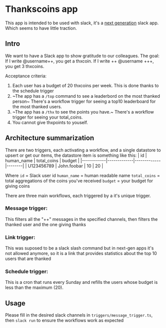 # Thankscoins app
This app is intended to be used with slack, it's a [next generation](https://api.slack.com/start) slack app. Which seems to have little traction.

## Intro
We want to have a Slack app to show gratitude to our colleagues.
The goal:
If I write @username++, you get a thxcoin.
If I write ++ @username +++, you get 3 thxcoins.

Acceptance criteria: 
1. Each user has a budget of 20 thxcoins per week. This is done thanks to the schedule trigger
2. ~The app has a `/top` command to see a leaderbord on the most thanked person~ There's a workflow trigger for seeing a top10 leaderboard for the most thanked users.
3. ~The app has a `/thx` to see the points you have.~ There's a workflow trigger for seeing your total_coins.
4. You cannot give thxpoints to youself.


## Architecture summarization
There are two triggers, each activating a workflow, and a single datastore to upsert or get our items, the datastore item is something like this:
| id         | human_name  | total_coins | budget |
|------------|-------------|-------------|--------|
| U123456789 | John.foobar | 10          | 20     |

Where
`id` = Slack user id
`human_name` = human readable name
`total_coins` = total aggregations of the coins you've received
`budget` = your budget for giving coins

There are three main workflows, each triggered by a it's unique trigger.
### Message trigger:
This filters all the "++" messages in the specified channels, then filters the thanked user and the one giving thanks

### Link trigger:
This was suposed to be a slack slash command but in next-gen apps it's not allowed anymore, so it is a link that provides statistics about the top 10 users that are thanked

### Schedule trigger:
This is a cron that runs every Sunday and refills the users whose budget is less than the maximum (20).


## Usage
Please fill in the desired slack channels in `triggers/message_trigger.ts`, then `slack run` to ensure the workflows work as expected
